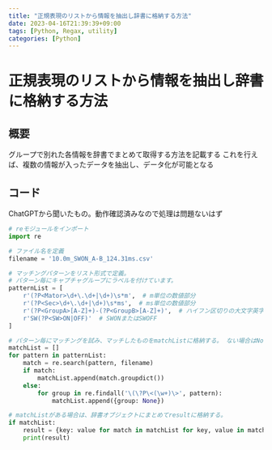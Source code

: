 ```yaml
---
title: "正規表現のリストから情報を抽出し辞書に格納する方法"
date: 2023-04-16T21:39:39+09:00
tags: [Python, Regax, utility]
categories: [Python]
---
```


# 正規表現のリストから情報を抽出し辞書に格納する方法

## 概要

グループで別れた各情報を辞書でまとめて取得する方法を記載する
これを行えば、複数の情報が入ったデータを抽出し、データ化が可能となる

## コード

ChatGPTから聞いたもの。動作確認済みなので処理は問題ないはず

``` Python
# reモジュールをインポート
import re

# ファイル名を定義
filename = '10.0m_SWON_A-B_124.31ms.csv'

# マッチングパターンをリスト形式で定義。
# パターン毎にキャプチャグループにラベルを付けています。
patternList = [
    r'(?P<Mator>\d+\.\d+|\d+)\s*m',  # m単位の数値部分
    r'(?P<Sec>\d+\.\d+|\d+)\s*ms',  # ms単位の数値部分
    r'(?P<GroupA>[A-Z]+)-(?P<GroupB>[A-Z]+)',  # ハイフン区切りの大文字英字2文字
    r'SW(?P<SW>ON|OFF)'  # SWONまたはSWOFF
]

# パターン毎にマッチングを試み、マッチしたものをmatchListに格納する。 ない場合はNoneを追加
matchList = []
for pattern in patternList:
    match = re.search(pattern, filename)
    if match:
        matchList.append(match.groupdict())
    else:
        for group in re.findall('\(\?P\<(\w+)\>', pattern):
            matchList.append({group: None})

# matchListがある場合は、辞書オブジェクトにまとめてresultに格納する。
if matchList:
    result = {key: value for match in matchList for key, value in match.items()}
    print(result)
```
